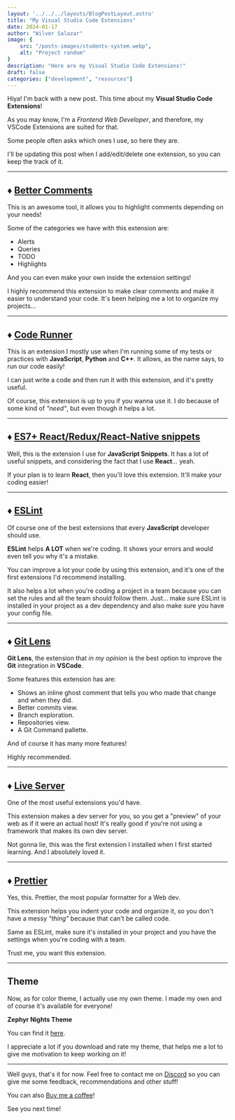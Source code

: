 ```yaml
---
layout: '../../../layouts/BlogPostLayout.astro'
title: "My Visual Studio Code Extensions"
date: 2024-01-17
author: "Wilver Salazar"
image: {
	src: "/posts-images/students-system.webp",
	alt: "Project random"
}
description: "Here are my Visual Studio Code Extensions!"
draft: false
categories: ["development", "resources"]
---
```


Hiya! I'm back with a new post. This time about my **Visual Studio Code Extensions**!

As you may know, I'm a _Frontend Web Developer_, and therefore, my VSCode Extensions are suited for that.

Some people often asks which ones I use, so here they are.

I'll be updating this post when I add/edit/delete one extension, so you can keep the track of it.

---

## ♦ [Better Comments](https://marketplace.visualstudio.com/items?itemName=aaron-bond.better-comments)

This is an awesome tool, it allows you to highlight comments depending on your needs!

Some of the categories we have with this extension are:

- Alerts
- Queries
- TODO
- Highlights

And you can even make your own inside the extension settings!

I highly recommend this extension to make clear comments and make it easier to understand your code. It's been helping me a lot to organize my projects...

---

## ♦ [Code Runner](https://marketplace.visualstudio.com/items?itemName=formulahendry.code-runner)

This is an extension I mostly use when I'm running some of my tests or practices with **JavaScript**, **Python** and **C++**. It allows, as the name says, to run our code easily!

I can just write a code and then run it with this extension, and it's pretty useful.

Of course, this extension is up to you if you wanna use it. I do because of some kind of _"need"_, but even though it helps a lot.

---

## ♦ [ES7+ React/Redux/React-Native snippets](https://marketplace.visualstudio.com/items?itemName=dsznajder.es7-react-js-snippets)

Well, this is the extension I use for **JavaScript Snippets**. It has a lot of useful snippets, and considering the fact that I use **React**... yeah.

If your plan is to learn **React**, then you'll love this extension. It'll make your coding easier!

---

## ♦ [ESLint](https://marketplace.visualstudio.com/items?itemName=dbaeumer.vscode-eslint)

Of course one of the best extensions that every **JavaScript** developer should use.

**ESLint** helps **A LOT** when we're coding. It shows your errors and would even tell you why it's a mistake.

You can improve a lot your code by using this extension, and it's one of the first extensions I'd recommend installing.

It also helps a lot when you're coding a project in a team because you can set the rules and all the team should follow them. Just... make sure ESLint is installed in your project as a dev dependency and also make sure you have your config file.

---

## ♦ [Git Lens](https://marketplace.visualstudio.com/items?itemName=eamodio.gitlens)

**Git Lens**, the extension that _in my opinion_ is the best option to improve the **Git** integration in **VSCode**.

Some features this extension has are:

- Shows an inline ghost comment that tells you who made that change and when they did.
- Better commits view.
- Branch exploration.
- Repositories view.
- A Git Command pallette.

And of course it has many more features!

Highly recommended.

---

## ♦ [Live Server](https://marketplace.visualstudio.com/items?itemName=ritwickdey.LiveServer)

One of the most useful extensions you'd have.

This extension makes a dev server for you, so you get a "preview" of your web as if it were an actual host! It's really good if you're not using a framework that makes its own dev server.

Not gonna lie, this was the first extension I installed when I first started learning. And I absolutely loved it.

---

## ♦ [Prettier](https://marketplace.visualstudio.com/items?itemName=esbenp.prettier-vscode)

Yes, this. Prettier, the most popular formatter for a Web dev.

This extension helps you indent your code and organize it, so you don't have a messy _"thing"_ because that can't be called code.

Same as ESLint, make sure it's installed in your project and you have the settings when you're coding with a team.

Trust me, you want this extension.

---

## **Theme**

Now, as for color theme, I actually use my own theme. I made my own and of course it's available for everyone!

**Zephyr Nights Theme**

You can find it [here](https://marketplace.visualstudio.com/items?itemName=ZephyroCode.zephyr-nights-theme).

I appreciate a lot if you download and rate my theme, that helps me a lot to give me motivation to keep working on it!

---

Well guys, that's it for now. Feel free to contact me on [Discord](https://discordapp.com/users/271083466890674176/ "Zephyro's Discord") so you can give me some feedback, recommendations and other stuff!

You can also [Buy me a coffee](https://buymeacoffee.com/zephyrocode 'Buy me a coffee!')!

See you next time!

